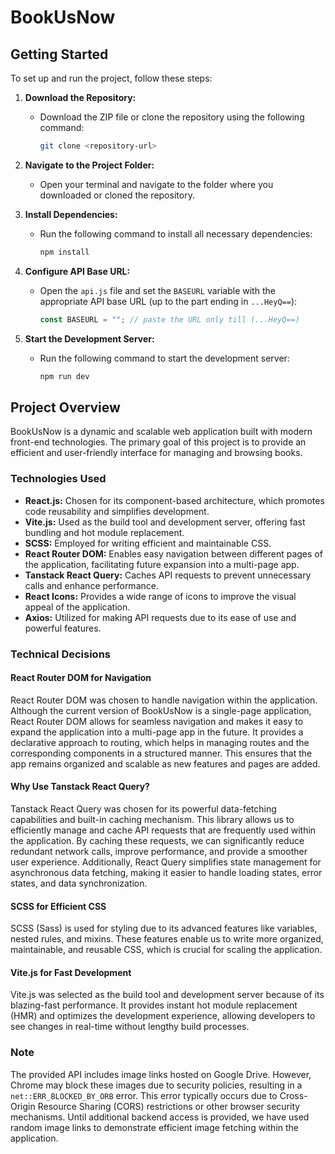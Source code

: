 # BookUsNow

## Getting Started

To set up and run the project, follow these steps:

1. **Download the Repository:**

   - Download the ZIP file or clone the repository using the following command:
     ```sh
     git clone <repository-url>
     ```

2. **Navigate to the Project Folder:**

   - Open your terminal and navigate to the folder where you downloaded or cloned the repository.

3. **Install Dependencies:**

   - Run the following command to install all necessary dependencies:
     ```sh
     npm install
     ```

4. **Configure API Base URL:**

   - Open the `api.js` file and set the `BASEURL` variable with the appropriate API base URL (up to the part ending in `...HeyQ==`):
     ```js
     const BASEURL = ""; // paste the URL only till (...HeyQ==)
     ```

5. **Start the Development Server:**
   - Run the following command to start the development server:
     ```sh
     npm run dev
     ```

## Project Overview

BookUsNow is a dynamic and scalable web application built with modern front-end technologies. The primary goal of this project is to provide an efficient and user-friendly interface for managing and browsing books.

### Technologies Used

- **React.js:** Chosen for its component-based architecture, which promotes code reusability and simplifies development.
- **Vite.js:** Used as the build tool and development server, offering fast bundling and hot module replacement.
- **SCSS:** Employed for writing efficient and maintainable CSS.
- **React Router DOM:** Enables easy navigation between different pages of the application, facilitating future expansion into a multi-page app.
- **Tanstack React Query:** Caches API requests to prevent unnecessary calls and enhance performance.
- **React Icons:** Provides a wide range of icons to improve the visual appeal of the application.
- **Axios:** Utilized for making API requests due to its ease of use and powerful features.

### Technical Decisions

#### React Router DOM for Navigation

React Router DOM was chosen to handle navigation within the application. Although the current version of BookUsNow is a single-page application, React Router DOM allows for seamless navigation and makes it easy to expand the application into a multi-page app in the future. It provides a declarative approach to routing, which helps in managing routes and the corresponding components in a structured manner. This ensures that the app remains organized and scalable as new features and pages are added.

#### Why Use Tanstack React Query?

Tanstack React Query was chosen for its powerful data-fetching capabilities and built-in caching mechanism. This library allows us to efficiently manage and cache API requests that are frequently used within the application. By caching these requests, we can significantly reduce redundant network calls, improve performance, and provide a smoother user experience. Additionally, React Query simplifies state management for asynchronous data fetching, making it easier to handle loading states, error states, and data synchronization.

#### SCSS for Efficient CSS

SCSS (Sass) is used for styling due to its advanced features like variables, nested rules, and mixins. These features enable us to write more organized, maintainable, and reusable CSS, which is crucial for scaling the application.

#### Vite.js for Fast Development

Vite.js was selected as the build tool and development server because of its blazing-fast performance. It provides instant hot module replacement (HMR) and optimizes the development experience, allowing developers to see changes in real-time without lengthy build processes.

### Note

The provided API includes image links hosted on Google Drive. However, Chrome may block these images due to security policies, resulting in a `net::ERR_BLOCKED_BY_ORB` error. This error typically occurs due to Cross-Origin Resource Sharing (CORS) restrictions or other browser security mechanisms. Until additional backend access is provided, we have used random image links to demonstrate efficient image fetching within the application.
